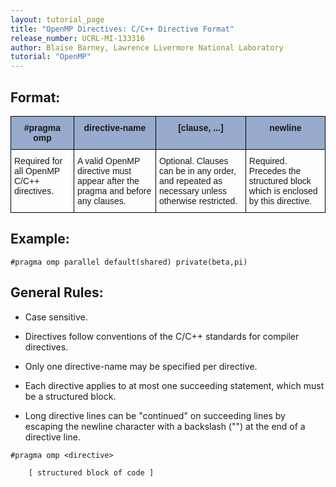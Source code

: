 ```yaml
---
layout: tutorial_page
title: "OpenMP Directives: C/C++ Directive Format"
release_number: UCRL-MI-133316
author: Blaise Barney, Lawrence Livermore National Laboratory
tutorial: "OpenMP"
---
```


## Format:

<style type="text/css">
.tg  {border-collapse:collapse;border-spacing:0;}
.tg td{border-color:black;border-style:solid;border-width:1px;font-family:Arial, sans-serif;font-size:14px;
  overflow:hidden;padding:10px 5px;word-break:normal;}
.tg th{border-color:black;border-style:solid;border-width:1px;font-family:Arial, sans-serif;font-size:14px;
  font-weight:normal;overflow:hidden;padding:10px 5px;word-break:normal;}
.tg .tg-fdm5{background-color:#98ABCE;font-weight:bold;text-align:center;vertical-align:middle}
.tg .tg-xq0d{background-color:#98ABCE;font-weight:bold;text-align:center;vertical-align:top}
.tg .tg-0lax{text-align:left;vertical-align:top}
</style>
<table class="tg">
<thead>
  <tr>
    <th class="tg-fdm5"><span style="background-color:#98ABCE">#pragma omp</span> </th>
    <th class="tg-xq0d">directive-name</th>
    <th class="tg-xq0d">[clause, ...]</th>
    <th class="tg-xq0d">newline</th>
  </tr>
</thead>
<tbody>
  <tr>
    <td class="tg-0lax">Required for all OpenMP C/C++ directives.</td>
    <td class="tg-0lax">A valid OpenMP directive must appear after the pragma and before any clauses.</td>
    <td class="tg-0lax">Optional. Clauses can be in any order, and repeated as necessary unless otherwise restricted.</td>
    <td class="tg-0lax">Required. Precedes the structured block which is enclosed by this directive.</td>
  </tr>
</tbody>
</table>

## Example:

```
#pragma omp parallel default(shared) private(beta,pi)
```

## General Rules:

* Case sensitive.

* Directives follow conventions of the C/C++ standards for compiler directives.

* Only one directive-name may be specified per directive.

* Each directive applies to at most one succeeding statement, which must be a structured block.

* Long directive lines can be "continued" on succeeding lines by escaping the newline character with a backslash ("\") at the end of a directive line.

```
#pragma omp <directive>

    [ structured block of code ]
```